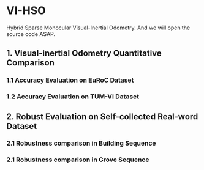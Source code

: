# VI-HSO
Hybrid Sparse Monocular Visual-Inertial Odometry. And we will open the source code ASAP.
## 1. Visual-inertial Odometry Quantitative Comparison
### 1.1 Accuracy Evaluation on EuRoC Dataset
### 1.2 Accuracy Evaluation on TUM-VI Dataset
## 2.	Robust Evaluation on Self-collected Real-word Dataset
### 2.1 Robustness comparison in Building Sequence
### 2.1 Robustness comparison in Grove Sequence
